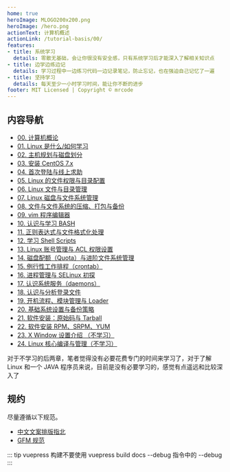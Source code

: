 ```yaml
---
home: true
heroImage: MLOGO200x200.png
heroImage: /hero.png
actionText: 计算机概述
actionLink: /tutorial-basis/00/
features:
- title: 系统学习
  details: 零散无基础，会让你很没有安全感，只有系统学习后才能深入了解相关知识点
- title: 边学边练边记
  details: 学习过程中一边练习代码一边记录笔记，防止忘记，也在强迫自己记忆了一遍
- title: 坚持学习
  details: 每天至少一小时学习时间，能让你不断的进步
footer: MIT Licensed | Copyright © mrcode
---
```


## 内容导航

- [00. 计算机概论](./tutorial-basis/00/)
- [01. Linux 是什么/如何学习](./tutorial-basis/01/)
- [02. 主机规划与磁盘划分](./tutorial-basis/02/)
- [03. 安装 CentOS 7.x](./tutorial-basis/03/)
- [04. 首次登陆与线上求助](./tutorial-basis/04/)
- [05. Linux 的文件权限与目录配置](./tutorial-basis/05/)
- [06. Linux 文件与目录管理](./tutorial-basis/06/)
- [07. Linux 磁盘与文件系统管理](./tutorial-basis/07/)
- [08. 文件与文件系统的压缩、打包与备份](./tutorial-basis/08/)
- [09. vim 程序编辑器](./tutorial-basis/09/)
- [10. 认识与学习 BASH](./tutorial-basis/10/)
- [11. 正则表达式与文件格式化处理](./tutorial-basis/11/)
- [12. 学习 Shell Scripts](./tutorial-basis/12/)
- [13. Linux 账号管理与 ACL 权限设置](./tutorial-basis/13/)
- [14. 磁盘配额（Quota）与进阶文件系统管理](./tutorial-basis/14/)
- [15. 例行性工作排程（crontab）](./tutorial-basis/15/)
- [16. 进程管理与 SELinux 初探](./tutorial-basis/16/)
- [17. 认识系统服务（daemons）](./tutorial-basis/17/)
- [18. 认识与分析登录文件](./tutorial-basis/18/)
- [19. 开机流程、模块管理与 Loader](./tutorial-basis/19/)
- [20. 基础系统设置与备份策略](./tutorial-basis/20/)
- [21. 软件安装：原始码与 Tarball](./tutorial-basis/21/)
- [22. 软件安装 RPM、SRPM、YUM](./tutorial-basis/22/)
- [23. X Window 设置介绍 （不学习）](http://linux.vbird.org/linux_basic/0590xwindow.php)
- [24. Linux 核心编译与管理（不学习）](http://linux.vbird.org/linux_basic/0540kernel.php)

对于不学习的后两章，笔者觉得没有必要花费专门的时间来学习了，对于了解 Linux 和一个 JAVA 程序员来说，目前是没有必要学习的，感觉有点遥远和比较深入了

## 规约

尽量遵循以下规范。

- [中文文案排版指北](https://github.com/mzlogin/chinese-copywriting-guidelines)
- [GFM 规范](https://github.github.com/gfm/)

::: tip
vuepress 构建不要使用 vuepress build docs --debug 指令中的 --debug
:::
